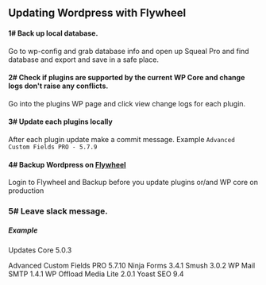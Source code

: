 ## Updating Wordpress with Flywheel

#### 1# Back up local database.
Go to wp-config and grab database info and open up Squeal Pro and find database and export and save in a safe place.

#### 2# Check if plugins are supported by the current WP Core and change logs don't raise any conflicts.
Go into the plugins WP page and click view change logs for each plugin.

#### 3# Update each plugins locally
After each plugin update make a commit message.
Example `Advanced Custom Fields PRO - 5.7.9`

#### 4# Backup Wordpress on [Flywheel](https://app.getflywheel.com/)
Login to Flywheel and Backup before you update plugins or/and WP core on production

### 5# Leave slack message.
##### Example
Updates
Core 5.0.3

Advanced Custom Fields PRO 5.7.10
Ninja Forms 3.4.1
Smush 3.0.2
WP Mail SMTP 1.4.1
WP Offload Media Lite 2.0.1
Yoast SEO 9.4

